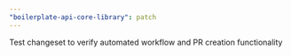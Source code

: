 ```yaml
---
"boilerplate-api-core-library": patch
---
```


Test changeset to verify automated workflow and PR creation functionality